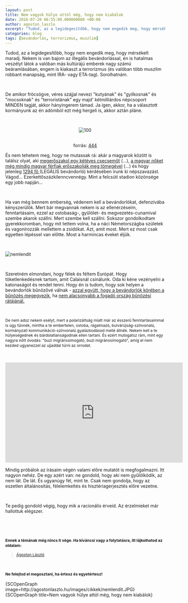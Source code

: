 ```yaml
---
layout: post
title: Nem vagyok hülye attól még, hogy nem kiabálok
date: 2016-07-20 06:55:00.000000000 +00:00
author: agoston_laszlo
excerpt: "Tudod, az a legidegesítőbb, hogy nem engedik meg, hogy mérsékelt maradj. Nekem is van bajom az illegális bevándorlással, én is hatalmas veszélyt látok a valóban más kultúrájú emberek nagy számú beáramlásában, engem is kiakaszt a terrorizmus (és valóban több muszlim robbant manapság, mint IRA- vagy ETA-tag). Sorolhatnám."
categories: blog
tags: [bevándorlás, terrorizmus, muszlim]
---
```

<p>Tudod, az a legidegesítőbb, hogy nem engedik meg, hogy mérsékelt maradj. Nekem is van bajom az illegális bevándorlással, én is hatalmas veszélyt látok a valóban más kultúrájú emberek nagy számú beáramlásában, engem is kiakaszt a terrorizmus (és valóban több muszlim robbant manapság, mint IRA- vagy ETA-tag). Sorolhatnám.</p>
<p>&nbsp;</p>
<p>De amikor fröcsögve, véres szájjal nevezi "kutyának" és "gyilkosnak" és "mocsoknak" és "terroristának" egy majd' kétmilliárdos népcsoport MINDEN tagját, akkor hányingerem támad. Ja igen, akkor, ha a választott kormányunk az én adómból ezt még hergeli is, akkor aztán pláne.</p>
<p>&nbsp;</p>
<p style="text-align: center;"><span><img src="http://agostonlaszlo.hu/images/cikkek/100.jpeg" alt="100" /></span></p>

<p style="text-align: center;"><span><br />forrás: <a href="http://444.hu/2016/07/19/tudta" target="_blank">444</a><br /></span></p>
<p>És nem tehetem meg, hogy ne mutassak rá: akár a magyarok között is találsz olyat, aki <a href="http://www.blikk.hu/aktualis/belfold/uldozni-fogjak-a-bortonben-a-megeroszakolt-keteves-kislany-szuleit/55lfm0l" target="_blank">megerőszakol egy kétéves csecsemőt</a> (...), <a href="http://nullker.hu/2014/11/nemi-eroszak-magyarorszagon-interju-stummer-veraval/" target="_blank">a magyar nőket még mindig magyar férfiak erőszakolják meg tömegével</a> (...) és hogy jelenleg <a href="http://index.hu/kulfold/2016/02/26/schulz_kvota_nepszavazas_menekult/" target="_blank">1294 fő </a>(LEGÁLIS bevándorló) kérdésében írunk ki népszavazást. Vágod... Ezerkettőszázkilenncvennégy. Mint a felcsúti stadion közönsége egy jobb napján...</p>
<p>&nbsp;</p>
<p>Ha van még bennem emberség, védenem kell a bevándorlókat, defenzívába kényszerülök. Mert bár megvannak nekem is az ellenérzéseim, fenntartásaim, ezzel az ostobaság-, gyűlölet- és megvezetés-cunamival szembe akarok szállni. Mert szembe kell szállni. Sokszor gondolkodtam gyerekkoromban, hogy mit tettem volna, ha a náci Németországba születek és vagonírozzák mellettem a zsidókat. Azt, amit most. Mert ez most csak egyetlen lépéssel van előtte. Most a harmincas éveket éljük.</p>
<p>&nbsp;</p>
<p><img src="http://agostonlaszlo.hu/images/cikkek/nemlendit.JPG" alt="nemlendit" /></p>
<p>&nbsp;</p>
<p>Szeretném elmondani, hogy félek és féltem Európát. Hogy töketlenkedésnek tartom, amit Calaisnál csinálunk. Oda ki kéne vezényelni a katonaságot és rendet tenni. Hogy én is tudom, hogy sok helyen a bevándorlók bűnözővé válnak - <a href="https://en.wikipedia.org/wiki/Immigration_and_crime" target="_blank">azzal együtt, hogy a bevándorlók körében a bűnözés megegyezik</a>, ha <a href="http://kettosmerce.blog.hu/2015/07/25/meg_egyszer_a_hozzank_menekulo_szexualis_ragadozokrol_es_bunozokrol" target="_blank">nem alacsonyabb a fogadó ország bűnözési rátájánál.</a>&nbsp;</p>
<p>&nbsp;</p>
<p><span style="font-size: 12.16px; line-height: 1.3em;">De nem adsz nekem esélyt, mert a polarizáltság miatt már az ésszerű fenntartásaimmal is úgy tűnnék, mintha a te embertelen, ostoba, rágalmazó, bulvárújság-színvonalú, kormányzati kommunikáció-színvonalú gyalázkodásod mellé állnék. Nekem kell a te hülyeségednek és bárdolatlanságodnak ellen tartani. És ezért mutogatsz rám, mint egy nagyra nőtt óvodás: "buzi migránssimogató, buzi migránssimogató", amíg el nem kezded ugyanezzel az ujjaddal túrni az orrodat.</span></p>
<p>&nbsp;</p>
<p><iframe src="https://www.facebook.com/plugins/video.php?href=https%3A%2F%2Fwww.facebook.com%2Fagostonlaszloartist%2Fvideos%2F877110285726404%2F&amp;show_text=0&amp;width=560" frameborder="0" scrolling="no" width="560" height="315" allowfullscreen="allowfullscreen" style="border: none; overflow: hidden; display: block; margin-left: auto; margin-right: auto;" allowtransparency="true"></iframe><span style="font-size: 12.16px; line-height: 1.3em;"></span></p>
<p>Mindig próbálok az írásaim végén valami előre mutatót is megfogalmazni. Itt nagyon nehéz. De egy azért van: ne gondold, hogy aki nem gyűlölködik, az nem lát. De lát. És ugyanúgy fél, mint te. Csak nem gondolja, hogy az eszetlen általánosítás, félelemkeltés és hisztériagerjesztés előre vezetne.</p>
<p>&nbsp;</p>
<p>Te pedig gondold végig, hogy mik a racionális érveid. Az érzelmieket már hallottuk elégszer.</p>
<p>&nbsp;</p>
<p>&nbsp;</p>
<p><strong style="font-size: 12.16px; line-height: 15.808px;">Ennek a témának még nincs it vége. Ha kíváncsi vagy a folytatásra, itt lájkolhatod az oldalam:</strong></p>
<div class="fb-page" style="font-size: 12.16px; line-height: 15.808px;" data-href="https://www.facebook.com/agostonlaszloartist" data-width="250" data-height="100" data-small-header="false" data-adapt-container-width="false" data-hide-cover="true" data-show-facepile="false">
<div class="fb-xfbml-parse-ignore">
<blockquote cite="https://www.facebook.com/agostonlaszloartist"><a href="https://www.facebook.com/agostonlaszloartist">Ágoston László</a></blockquote>
</div>
</div>
<p>&nbsp;</p>
<p style="font-size: 12.16px; line-height: 15.808px;"><strong>Ne felejtsd el megosztani, ha értesz és egyetértesz!</strong></p>
<p>{SCOpenGraph image=http://agostonlaszlo.hu/images/cikkek/nemlendit.JPG} {SCOpenGraph title=Nem vagyok hülye attól még, hogy nem kiabálok}</p>
<p>&nbsp;</p>
